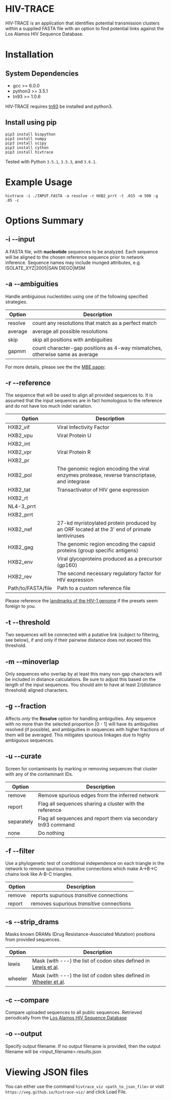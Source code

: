 HIV-TRACE
==========

HIV-TRACE is an application that identifies potential transmission
clusters within a supplied FASTA file with an option to find
potential links against the Los Alamos HIV Sequence Database. 

# Installation

## System Dependencies

* gcc >= 6.0.0
* python3 >= 3.5.1
* tn93 >= 1.0.6

HIV-TRACE requires [tn93](https://github.com/veg/tn93) be installed and python3.

## Install using pip

```
pip3 install biopython
pip3 install numpy
pip3 install scipy
pip3 install cython
pip3 install hivtrace
```

Tested with Python `3.5.1`, `3.5.3`, and `3.6.1`.

# Example Usage

`hivtrace -i ./INPUT.FASTA -a resolve -r HXB2_prrt -t .015 -m 500 -g .05 -c`

# Options Summary

## -i --input

A FASTA file, with **nucleotide** sequences to be analyzed. Each sequence will
be aligned to the chosen reference sequence prior to network inference.
Sequence names may include munged attributes, 
e.g. ISOLATE_XYZ|2005|SAN DIEGO|MSM

## -a --ambiguities

Handle ambiguious nucleotides using one of the following specified strategies.

| Option    | Description                                                                  |
| --------- | --------------                                                               |
| resolve   | count any resolutions that match as a perfect match                          |
| average   | average all possible resolutions                                             |
| skip      | skip all positions with ambiguities                                          |
| gapmm     | count character-gap positions as 4-way mismatches, otherwise same as average |

For more details, please see the the [MBE paper](http://mbe.oxfordjournals.org/content/22/5/1208.short).

## -r --reference

The sequence that will be used to align all provided sequences to. It is assumed that
the input sequences are in fact homologous to the reference and do not have too
much indel variation.

| Option               | Description                                                                                  |
| ---------            | --------------                                                                               |
| HXB2_vif             | Viral Infectivity Factor                                                                     |
| HXB2_vpu             | Viral Protein U                                                                              |
| HXB2_int             |                                                                                              |
| HXB2_vpr             | Viral Protein R                                                                              |
| HXB2_pr              |                                                                                              |
| HXB2_pol             | The genomic region encoding the viral enzymes protease, reverse transcriptase, and integrase |
| HXB2_tat             | Transactivator of HIV gene expression                                                        |
| HXB2_rt              |                                                                                              |
| NL4-3_prrt           |                                                                                              |
| HXB2_prrt            |                                                                                              |
| HXB2_nef             | 27-kd myristoylated protein produced by an ORF located at the 3' end of primate lentiviruses |
| HXB2_gag             | The genomic region encoding the capsid proteins (group specific antigens)                    |
| HXB2_env             | Viral glycoproteins produced as a precursor (gp160)                                          |
| HXB2_rev             | The second necessary regulatory factor for HIV expression                                    |
| Path/to/FASTA/file   | Path to a custom reference file                                                              |

Please reference the [landmarks of the HIV-1 genome](http://www.hiv.lanl.gov/content/sequence/HIV/MAP/landmark.html) if the presets seem foreign to you.


## -t --threshold

Two sequences will be connected with a putative link (subject to filtering, see
below), if and only if their pairwise distance does not exceed this threshold.

## -m --minoverlap

Only sequences who overlap by at least this many non-gap characters will be
included in distance calculations. Be sure to adjust this based on the length
of the input sequences. You should aim to have at least 2/(distance threshold)
aligned characters.

## -g --fraction

Affects _only_ the **Resolve** option for handling ambiguities.
Any sequence with no more than the selected proportion [0 - 1] will have its
ambiguities resolved (if possible), and ambiguities in sequences with higher
fractions of them will be averaged. This mitigates spurious linkages due to
highly ambiguous sequences.

## -u --curate

Screen for contaminants by marking or removing sequences that cluster with any of the contaminant IDs.

| Option     | Description                                                     |
| ---------  | --------------                                                  |
| remove     | Remove spurious edges from the inferred network                 |
| report     | Flag all sequences sharing a cluster with the reference         |
| separately | Flag all sequences and report them via secondary tn93 command   |
| none       | Do nothing                                                      |



## -f --filter

Use a phylogenetic test of conditional independence on each triangle in the
network to remove spurious _transitive_ connections which make
A->B->C chains look like A-B-C triangles. 

| Option     | Description                                                     |
| ---------  | --------------                                                  |
| remove     | reports supurious _transitive_ connections                      |
| report     | removes supurious _transitive_ connections                      |


## -s --strip_drams

Masks known DRAMs (Drug Resistance-Associated Mutation) positions from provided sequences.

| Option    | Description                                                                                                                                      |
| --------- | --------------                                                                                                                                   |
| lewis     | Mask (with ---) the list of codon sites defined in [Lewis et al](http://journals.plos.org/plosmedicine/article?id=10.1371/journal.pmed.0050050). |
| wheeler   | Mask (with ---) the list of codon sites defined in [Wheeler et al](http://www.ncbi.nlm.nih.gov/pubmed/20395786).                                 |

 
## -c --compare

Compare uploaded sequences to all public sequences. 
Retrieved periodically from the [Los Alamos HIV Sequence Database](http://hiv.lanl.gov)

## -o --output
Specify output filename. If no output filename is provided, then the output filename will be <input_filename>.results.json


# Viewing JSON files
You can either use the command `hivtrace_viz <path_to_json_file>` or visit `https://veg.github.io/hivtrace-viz/` and click Load File.

